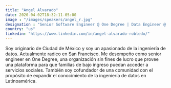 ```yaml
---
title: "Angel Alvarado"
date: 2020-04-02T18:32:11-05:00
image : "/images/speakers/angel_r.jpg"
designation : "Senior Software Engineer @ One Degree | Data Engineer @ Molanco"
country: "us"
linkedin: "https://www.linkedin.com/in/angel-alvarado-robledo/"
---
```


Soy originario de Ciudad de México y soy un apasionado de la ingeniería de datos. Actualmente radico en San Francisco. Me desempeño como senior engineer en One Degree, una organización sin fines de lucro que provee una plataforma para que familias de bajo ingreso puedan acceder a servicios sociales. También soy cofundador de una comunidad con el propósito de expandir el conocimiento de la ingeniería de datos en Latinoamérica.